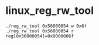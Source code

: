 # linux_reg_rw_tool
```
./reg_rw_tool 0x56000054 w 0x6f
./reg_rw_tool 0x56000054 r
reg[0x56000054]=0x0000006f
```
